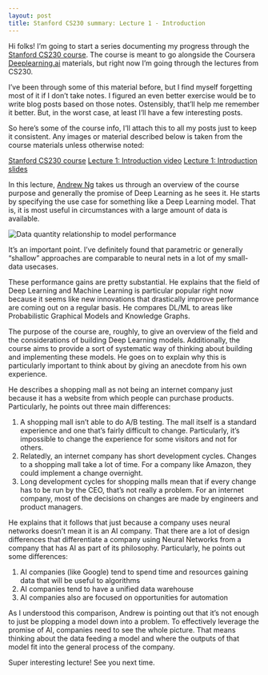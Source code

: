 ```yaml
---
layout: post
title: Stanford CS230 summary: Lecture 1 - Introduction
---
```


Hi folks! I’m going to start a series documenting my progress through the [Stanford CS230 course](http://cs230.stanford.edu/).  The course is meant to go alongside the Coursera [Deeplearning.ai](https://www.deeplearning.ai/) materials, but right now I’m going through the lectures from CS230.

I’ve been through some of this material before, but I find myself forgetting most of it if I don’t take notes.  I figured an even better exercise would be to write blog posts based on those notes.  Ostensibly, that’ll help me remember it better.  But, in the worst case, at least I’ll have a few interesting posts.

So here’s some of the course info, I’ll attach this to all my posts just to keep it consistent.  Any images or material described below is taken from the course materials unless otherwise noted:

[Stanford CS230 course](http://cs230.stanford.edu/)
[Lecture 1: Introduction video](http://onlinehub.stanford.edu/cs230/180926-cs230-720)
[Lecture 1: Introduction slides](http://cs230.stanford.edu/spring2019/cs230_lecture1.pdf)

In this lecture, [Andrew Ng](https://twitter.com/AndrewYNg) takes us through an overview of the course purpose and generally the promise of Deep Learning as he sees it.  He starts by specifying the use case for something like a Deep Learning model.  That is, it is most useful in circumstances with a large amount of data is available.

![Data quantity relationship to model performance]({{site.url}}/assets/lecture1_img.png)

It’s an important point.  I’ve definitely found that parametric or generally “shallow” approaches are comparable to neural nets in a lot of my small-data usecases.

These performance gains are pretty substantial.  He explains that the field of Deep Learning and Machine Learning is particular popular right now because it seems like new innovations that drastically improve performance are coming out on a regular basis.  He compares DL/ML to areas like Probabilistic Graphical Models and Knowledge Graphs.

The purpose of the course are, roughly, to give an overview of the field and the considerations of building Deep Learning models.  Additionally, the course aims to provide a sort of systematic way of thinking about building and implementing these models.  He goes on to explain why this is particularly important to think about by giving an anecdote from his own experience.

He describes a shopping mall as not being an internet company just because it has a website from which people can purchase products.  Particularly, he points out three main differences:
1) A shopping mall isn’t able to do A/B testing.  The mall itself is a standard experience and one that’s fairly difficult to change.  Particularly, it’s impossible to change the experience for some visitors and not for others.
2) Relatedly, an internet company has short development cycles.  Changes to a shopping mall take a lot of time.  For a company like Amazon, they could implement a change overnight.
3) Long development cycles for shopping malls mean that if every change has to be run by the CEO, that’s not really a problem.  For an internet company, most of the decisions on changes are made by engineers and product managers.

He explains that it follows that just because a company uses neural networks doesn’t mean it is an AI company.  That there are a lot of design differences that differentiate a company using Neural Networks from a company that has AI as part of its philosophy.  Particularly, he points out some differences:
1) AI companies (like Google) tend to spend time and resources gaining data that will be useful to algorithms
2) AI companies tend to have a unified data warehouse
3) AI companies also are focused on opportunities for automation

As I understood this comparison, Andrew is pointing out that it’s not enough to just be plopping a model down into a problem.  To effectively leverage the promise of AI, companies need to see the whole picture.  That means thinking about the data feeding a model and where the outputs of that model fit into the general process of the company.

Super interesting lecture! See you next time. 

